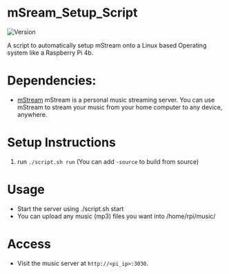 # mSream_Setup_Script
![Version](https://img.shields.io/badge/version-1.0.0-green.svg)

A script to automatically setup mStream onto a Linux based Operating system like a Raspberry Pi 4b.

# Dependencies:

 - [mStream](https://github.com/IrosTheBeggar/mStream) mStream is a personal music streaming server. You can use mStream to stream your music from your home computer to any device, anywhere.

# Setup Instructions
1. run `./script.sh run` (You can add `-source` to build from source) 


# Usage
- Start the server using ./script.sh start
- You can upload any music (mp3) files you want into /home/rpi/music/

# Access
- Visit the music server at `http://<pi_ip>:3030`.

